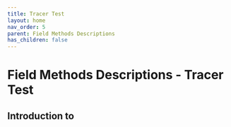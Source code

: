 ```yaml
---
title: Tracer Test
layout: home
nav_order: 5
parent: Field Methods Descriptions
has_children: false
---
```


<script
  src="https://cdn.mathjax.org/mathjax/latest/MathJax.js?config=TeX-AMS-MML_HTMLorMML"
  type="text/javascript">
</script>

# Field Methods Descriptions - **Tracer Test**

## Introduction to 